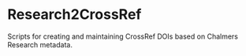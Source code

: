 # Research2CrossRef
Scripts for creating and maintaining CrossRef DOIs based on Chalmers Research metadata.
